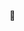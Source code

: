 👀


<!---
oozhub/oozhub is a ✨ special ✨ repository because its `README.md` (this file) appears on your GitHub profile.
You can click the Preview link to take a look at your changes.
--->
